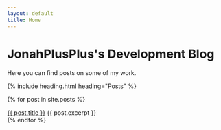 ```yaml
---
layout: default
title: Home
---
```

# JonahPlusPlus's Development Blog

Here you can find posts on some of my work.

{% include heading.html heading="Posts" %}

{% for post in site.posts %}
    <div class="post_preview">
        <a href="{{ post.url }}">{{ post.title }}</a>
        {{ post.excerpt }}
    </div>
{% endfor %}
